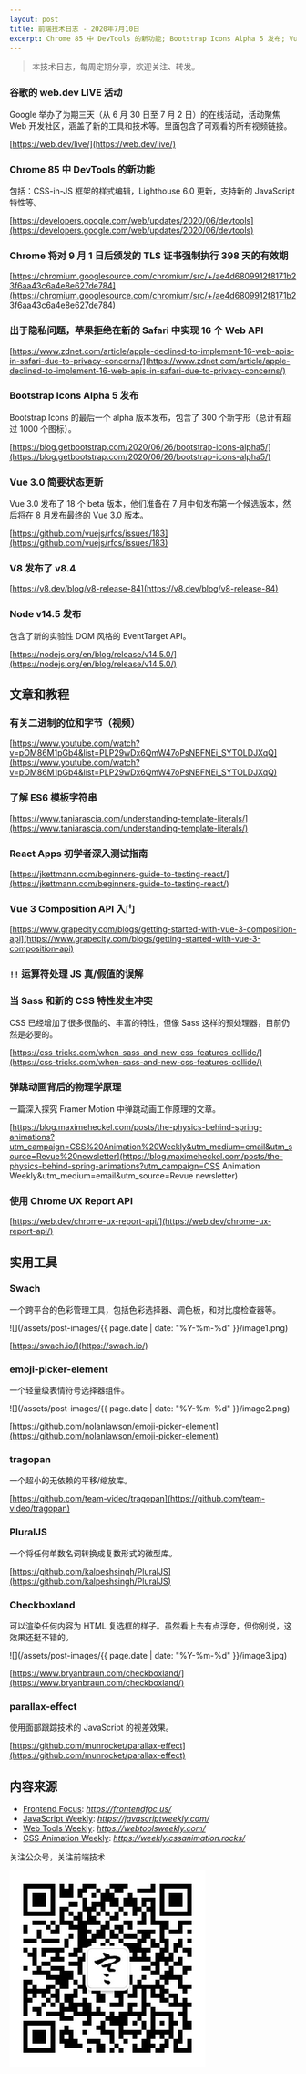 ```yaml
---
layout: post
title: 前端技术日志 - 2020年7月10日
excerpt: Chrome 85 中 DevTools 的新功能; Bootstrap Icons Alpha 5 发布; Vue 3.0 简要状态更新
---
```


> 本技术日志，每周定期分享，欢迎关注、转发。

### 谷歌的 web.dev LIVE 活动

Google 举办了为期三天（从 6 月 30 日至 7 月 2 日）的在线活动，活动聚焦 Web 开发社区，涵盖了新的工具和技术等。里面包含了可观看的所有视频链接。

[https://web.dev/live/](https://web.dev/live/)

### Chrome 85 中 DevTools 的新功能

包括：CSS-in-JS 框架的样式编辑，Lighthouse 6.0 更新，支持新的 JavaScript 特性等。

[https://developers.google.com/web/updates/2020/06/devtools](https://developers.google.com/web/updates/2020/06/devtools)

### Chrome 将对 9 月 1 日后颁发的 TLS 证书强制执行 398 天的有效期

[https://chromium.googlesource.com/chromium/src/+/ae4d6809912f8171b23f6aa43c6a4e8e627de784](https://chromium.googlesource.com/chromium/src/+/ae4d6809912f8171b23f6aa43c6a4e8e627de784)

### 出于隐私问题，苹果拒绝在新的 Safari 中实现 16 个 Web API

[https://www.zdnet.com/article/apple-declined-to-implement-16-web-apis-in-safari-due-to-privacy-concerns/](https://www.zdnet.com/article/apple-declined-to-implement-16-web-apis-in-safari-due-to-privacy-concerns/)

### Bootstrap Icons Alpha 5 发布

Bootstrap Icons 的最后一个 alpha 版本发布，包含了 300 个新字形（总计有超过 1000 个图标）。

[https://blog.getbootstrap.com/2020/06/26/bootstrap-icons-alpha5/](https://blog.getbootstrap.com/2020/06/26/bootstrap-icons-alpha5/)

### Vue 3.0 简要状态更新

Vue 3.0 发布了 18 个 beta 版本，他们准备在 7 月中旬发布第一个候选版本，然后将在 8 月发布最终的 Vue 3.0 版本。

[https://github.com/vuejs/rfcs/issues/183](https://github.com/vuejs/rfcs/issues/183)

### V8 发布了 v8.4

[https://v8.dev/blog/v8-release-84](https://v8.dev/blog/v8-release-84)

### Node v14.5 发布

包含了新的实验性 DOM 风格的 EventTarget API。

[https://nodejs.org/en/blog/release/v14.5.0/](https://nodejs.org/en/blog/release/v14.5.0/)

## 文章和教程

### 有关二进制的位和字节（视频）

[https://www.youtube.com/watch?v=pOM86M1pGb4&list=PLP29wDx6QmW47oPsNBFNEi_SYTOLDJXqQ](https://www.youtube.com/watch?v=pOM86M1pGb4&list=PLP29wDx6QmW47oPsNBFNEi_SYTOLDJXqQ)

### 了解 ES6 模板字符串

[https://www.taniarascia.com/understanding-template-literals/](https://www.taniarascia.com/understanding-template-literals/)

### React Apps 初学者深入测试指南

[https://jkettmann.com/beginners-guide-to-testing-react/](https://jkettmann.com/beginners-guide-to-testing-react/)

### Vue 3 Composition API 入门

[https://www.grapecity.com/blogs/getting-started-with-vue-3-composition-api](https://www.grapecity.com/blogs/getting-started-with-vue-3-composition-api)

### `!!` 运算符处理 JS 真/假值的误解

### 当 Sass 和新的 CSS 特性发生冲突

CSS 已经增加了很多很酷的、丰富的特性，但像 Sass 这样的预处理器，目前仍然是必要的。

[https://css-tricks.com/when-sass-and-new-css-features-collide/](https://css-tricks.com/when-sass-and-new-css-features-collide/)

### 弹跳动画背后的物理学原理

一篇深入探究 Framer Motion 中弹跳动画工作原理的文章。

[https://blog.maximeheckel.com/posts/the-physics-behind-spring-animations?utm_campaign=CSS%20Animation%20Weekly&utm_medium=email&utm_source=Revue%20newsletter](https://blog.maximeheckel.com/posts/the-physics-behind-spring-animations?utm_campaign=CSS Animation Weekly&utm_medium=email&utm_source=Revue newsletter)

### 使用 Chrome UX Report API

[https://web.dev/chrome-ux-report-api/](https://web.dev/chrome-ux-report-api/)

## 实用工具

### Swach

一个跨平台的色彩管理工具，包括色彩选择器、调色板，和对比度检查器等。

![](/assets/post-images/{{ page.date | date: "%Y-%m-%d" }}/image1.png)

[https://swach.io/](https://swach.io/)

### emoji-picker-element

一个轻量级表情符号选择器组件。

![](/assets/post-images/{{ page.date | date: "%Y-%m-%d" }}/image2.png)

[https://github.com/nolanlawson/emoji-picker-element](https://github.com/nolanlawson/emoji-picker-element)

### tragopan

一个超小的无依赖的平移/缩放库。

[https://github.com/team-video/tragopan](https://github.com/team-video/tragopan)

### PluralJS

一个将任何单数名词转换成复数形式的微型库。

[https://github.com/kalpeshsingh/PluralJS](https://github.com/kalpeshsingh/PluralJS)

### Checkboxland

可以渲染任何内容为 HTML 复选框的样子。虽然看上去有点浮夸，但你别说，这效果还挺不错的。

![](/assets/post-images/{{ page.date | date: "%Y-%m-%d" }}/image3.jpg)

[https://www.bryanbraun.com/checkboxland/](https://www.bryanbraun.com/checkboxland/)

### parallax-effect

使用面部跟踪技术的 JavaScript 的视差效果。

[https://github.com/munrocket/parallax-effect](https://github.com/munrocket/parallax-effect)

## 内容来源

- [Frontend Focus](https://frontendfoc.us/): *https://frontendfoc.us/*
- [JavaScript Weekly](https://javascriptweekly.com/): *https://javascriptweekly.com/*
- [Web Tools Weekly](https://webtoolsweekly.com/): *https://webtoolsweekly.com/*
- [CSS Animation Weekly](https://weekly.cssanimation.rocks/): *https://weekly.cssanimation.rocks/*

关注公众号，关注前端技术

![赵不寒的网络日记](/assets/qrcode-clean.jpg)

